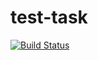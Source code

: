 # test-task
 [![Build Status](https://travis-ci.org/ravskii-pavel/test-task.svg?branch=master)](https://travis-ci.org/ravskii-pavel/test-task/builds/263931678)